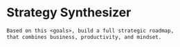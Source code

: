# Strategy Synthesizer

```txt
Based on this <goals>, build a full strategic roadmap,
that combines business, productivity, and mindset.
```
